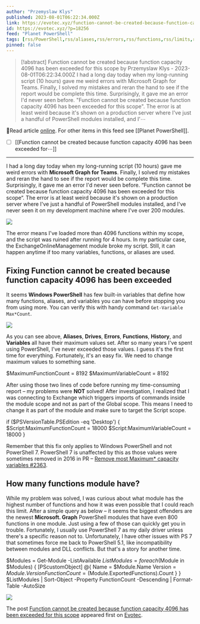 ```yaml
---
author: "Przemyslaw Klys"
published: 2023-08-01T06:22:34.000Z
link: https://evotec.xyz/function-cannot-be-created-because-function-capacity-4096-has-been-exceeded-for-this-scope/
id: https://evotec.xyz/?p=18256
feed: "Planet PowerShell"
tags: [rss/PowerShell,rss/aliases,rss/errors,rss/functions,rss/limits,rss/powershell,rss/windows_powershell]
pinned: false
---
```

> [!abstract] Function cannot be created because function capacity 4096 has been exceeded for this scope by Przemyslaw Klys - 2023-08-01T06:22:34.000Z
> I had a long day today when my long-running script (10 hours) gave me weird errors with Microsoft Graph for Teams. Finally, I solved my mistakes and reran the hand to see if the report would be complete this time. Surprisingly, it gave me an error I'd never seen before. "Function cannot be created because function capacity 4096 has been exceeded for this scope". The error is at least weird because it's shown on a production server where I've just a handful of PowerShell modules installed, and I'⋯

🔗Read article [online](https://evotec.xyz/function-cannot-be-created-because-function-capacity-4096-has-been-exceeded-for-this-scope/). For other items in this feed see [[Planet PowerShell]].

- [ ] [[Function cannot be created because function capacity 4096 has been exceeded for⋯]]
- - -
I had a long day today when my long-running script (10 hours) gave me weird errors with **Microsoft Graph for Teams**. Finally, I solved my mistakes and reran the hand to see if the report would be complete this time. Surprisingly, it gave me an error I'd never seen before. “Function cannot be created because function capacity 4096 has been exceeded for this scope“. The error is at least weird because it's shown on a production server where I've just a handful of PowerShell modules installed, and I've never seen it on my development machine where I've over 200 modules.

![](https://evotec.xyz/wp-content/uploads/2023/07/img_64c7f9eecc525-e1690870897736.png)

The error means I've loaded more than 4096 functions within my scope, and the script was ruined after running for 4 hours. In my particular case, the ExchangeOnlineManagement module broke my script. Still, it can happen anytime if too many variables, functions, or aliases are used.

## Fixing Function cannot be created because function capacity 4096 has been exceeded

It seems **Windows PowerShell** has few built-in variables that define how many functions, aliases, and variables you can have before stopping you from using more. You can verify this with handy command `Get-Variable Max*Count`.

[![](https://evotec.xyz/wp-content/uploads/2023/07/img_64c7fd681e335.png)](https://evotec.xyz/wp-content/uploads/2023/07/img_64c7fd681e335.png)

As you can see above, **Aliases**, **Drives**, **Errors**, **Functions**, **History**, and **Variables** all have their maximum values set. After so many years I've spent using PowerShell, I've never exceeded those values. I guess it's the first time for everything. Fortunately, it's an easy fix. We need to change maximum values to something sane.

$MaximumFunctionCount = 8192
$MaximumVariableCount = 8192

After using those two lines of code before running my time-consuming report – my problems were **NOT** solved! After investigation, I realized that I was connecting to Exchange which triggers imports of commands inside the module scope and not as part of the Global scope. This means I need to change it as part of the module and make sure to target the Script scope.

if ($PSVersionTable.PSEdition -eq 'Desktop') {
    $Script:MaximumFunctionCount = 18000
    $Script:MaximumVariableCount = 18000
}

Remember that this fix only applies to Windows PowerShell and not PowerShell 7. PowerShell 7 is unaffected by this as those values were sometimes removed in 2016 in PR – [Remove most Maximum* capacity variables #2363](https://github.com/PowerShell/PowerShell/pull/2363).

## How many functions module have?

While my problem was solved, I was curious about what module has the highest number of functions and how it was even possible that I could reach this limit. After a simple query as below – it seems the biggest offenders are the newest **Microsoft. Graph** PowerShell modules that have even 800 functions in one module. Just using a few of those can quickly get you in trouble. Fortunately, I usually use PowerShell 7 as my daily driver unless there's a specific reason not to. Unfortunately, I have other issues with PS 7 that sometimes force me back to PowerShell 5.1, like incompatibility between modules and DLL conflicts. But that's a story for another time.

$Modules = Get-Module -ListAvailable
$ListModules = foreach ($Module in $Modules) {
    [PScustomObject] @{
        Name          = $Module.Name
        Version       = $Module.Version
        FunctionCount = ($Module.ExportedFunctions).Count
    }
}
$ListModules | Sort-Object -Property FunctionCount -Descending | Format-Table -AutoSize

[![](https://evotec.xyz/wp-content/uploads/2023/07/img_64c8068f684ec.png)](https://evotec.xyz/wp-content/uploads/2023/07/img_64c8068f684ec.png)

The post [Function cannot be created because function capacity 4096 has been exceeded for this scope](https://evotec.xyz/function-cannot-be-created-because-function-capacity-4096-has-been-exceeded-for-this-scope/) appeared first on [Evotec](https://evotec.xyz).

